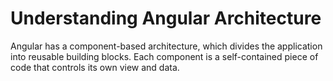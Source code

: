 # Understanding Angular Architecture

Angular has a component-based architecture, which divides the application into reusable building blocks. Each component is a self-contained piece of code that controls its own view and data.
